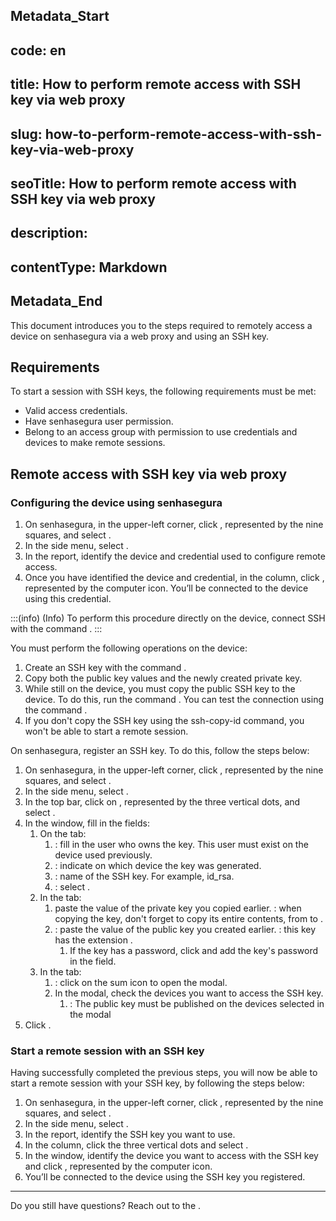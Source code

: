 ## Metadata_Start 
## code: en
## title: How to perform remote access with SSH key via web proxy 
## slug: how-to-perform-remote-access-with-ssh-key-via-web-proxy 
## seoTitle: How to perform remote access with SSH key via web proxy 
## description:  
## contentType: Markdown 
## Metadata_End
This document introduces you to the steps required to remotely access a device on senhasegura via a web proxy and using an SSH key.

## Requirements

To start a session with SSH keys, the following requirements must be met:

- Valid access credentials.
- Have senhasegura user permission.
- Belong to an access group with permission to use credentials and devices to make remote sessions.

## Remote access with SSH key via web proxy

### Configuring the device using senhasegura

1. On senhasegura, in the upper-left corner, click , represented by the nine squares, and select .
2. In the side menu, select .
3. In the  report, identify the device and credential used to configure remote access.
4. Once you have identified the device and credential, in the  column, click , represented by the computer icon. You’ll be connected to the device using this credential.

:::(info) (Info)
To perform this procedure directly on the device, connect SSH with the command .
:::

You must perform the following operations on the device:

1. Create an SSH key with the command .
2. Copy both the public key values and the newly created private key.
3. While still on the device, you must copy the public SSH key to the device. To do this, run the command . You can test the connection using the command .
4. If you don't copy the SSH key using the ssh-copy-id command, you won't be able to start a remote session.

On senhasegura, register an SSH key. To do this, follow the steps below:

1. On senhasegura, in the upper-left corner, click , represented by the nine squares, and select .
2. In the side menu, select .
3. In the top bar, click on , represented by the three vertical dots, and select .
4. In the  window, fill in the fields:
    1. On the  tab:
        1. : fill in the user who owns the key. This user must exist on the device used previously.
        2. : indicate on which device the key was generated.
        3. : name of the SSH key. For example, id_rsa.
        4. : select .
    2. In the  tab:
        1.  paste the value of the private key you copied earlier. : when copying the key, don't forget to copy its entire contents, from  to .
        2. : paste the value of the public key you created earlier. : this key has the extension .
            1. If the key has a password, click  and add the key's password in the  field.
    3. In the  tab:
        1. : click on the sum icon to open the  modal.
        2. In the  modal, check the devices you want to access the SSH key.
            1. : The public key must be published on the devices selected in the modal
5. Click .

### Start a remote session with an SSH key

Having successfully completed the previous steps, you will now be able to start a remote session with your SSH key, by following the steps below:

1. On senhasegura, in the upper-left corner, click , represented by the nine squares, and select .
2. In the side menu, select .
3. In the  report, identify the SSH key you want to use.
4. In the  column, click the three vertical dots and select .
5. In the  window, identify the device you want to access with the SSH key and click , represented by the computer icon.
6. You’ll be connected to the device using the SSH key you registered.

---

Do you still have questions? Reach out to the .